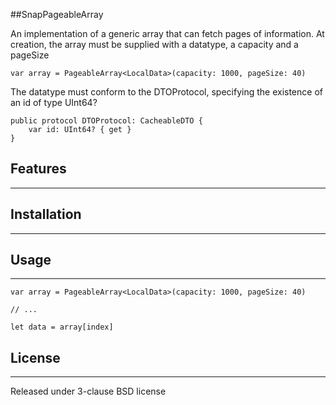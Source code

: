 ##SnapPageableArray

An implementation of a generic array that can fetch pages of information. At creation, the array must be supplied with a datatype, a capacity and a pageSize

    var array = PageableArray<LocalData>(capacity: 1000, pageSize: 40)
    
The datatype must conform to the DTOProtocol, specifying the existence of an id of type UInt64?

```
public protocol DTOProtocol: CacheableDTO {
    var id: UInt64? { get }
}
```

## Features
------

## Installation
------

## Usage
------

```
var array = PageableArray<LocalData>(capacity: 1000, pageSize: 40)

// ...

let data = array[index]
```

## License
------

Released under 3-clause BSD license
